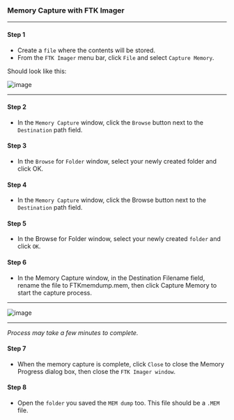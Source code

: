 ### Memory Capture with FTK Imager

---

#### Step 1
  * Create a `file` where the contents will be stored.
  * From the `FTK Imager` menu bar, click `File` and select `Capture Memory`.

Should look like this:

![image](https://github.com/TariqX-io/Memory.Forensics.Vol/assets/105884880/6e88bd28-905c-445e-b797-b99105edd9df)

---

#### Step 2
  * In the `Memory Capture` window, click the `Browse` button next to the `Destination` path field.

#### Step 3
  * In the `Browse` for `Folder` window, select your newly created folder and click OK.

#### Step 4
  * In the `Memory Capture` window, click the Browse button next to the `Destination` path field.

#### Step 5
  * In the Browse for Folder window, select your newly created `folder` and click `OK`.

#### Step 6
  * In the Memory Capture window, in the Destination Filename field, rename the file to FTKmemdump.mem, then click Capture Memory to start the capture process.

---

![image](https://github.com/TariqX-io/Memory.Forensics.Vol/assets/105884880/43c522b4-b037-457a-b783-36df82505931)

---

_Process may take a few minutes to complete._

#### Step 7
  * When the memory capture is complete, click `Close` to close the Memory Progress dialog box, then close the `FTK Imager window`.

#### Step 8
  * Open the `folder` you saved the `MEM dump` too. This file should be a `.MEM` file.











